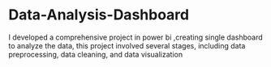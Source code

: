 # Data-Analysis-Dashboard
I developed a comprehensive project in power bi ,creating single dashboard to analyze the data, this project involved several stages, including data preprocessing, data cleaning, and data visualization
